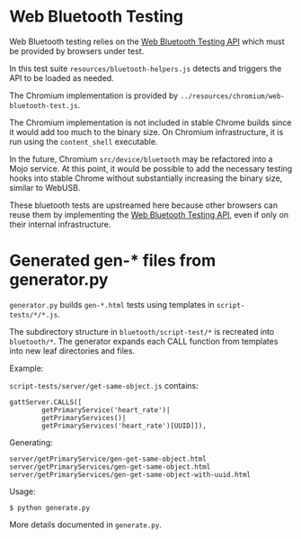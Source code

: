 # Web Bluetooth Testing

Web Bluetooth testing relies on the [Web Bluetooth Testing API] which must be
provided by browsers under test.

In this test suite `resources/bluetooth-helpers.js` detects and triggers
the API to be loaded as needed.

The Chromium implementation is provided by
`../resources/chromium/web-bluetooth-test.js`.

The Chromium implementation is not included in stable Chrome builds since it
would add too much to the binary size. On Chromium infrastructure, it is run
using the `content_shell` executable.

In the future, Chromium `src/device/bluetooth` may be refactored into a Mojo
service. At this point, it would be possible to add the necessary testing hooks
into stable Chrome without substantially increasing the binary size, similar to
WebUSB.

These bluetooth tests are upstreamed here because other browsers can reuse them
by implementing the [Web Bluetooth Testing API], even if only on their internal
infrastructure.

[Web Bluetooth Testing API]: https://docs.google.com/document/d/1Nhv_oVDCodd1pEH_jj9k8gF4rPGb_84VYaZ9IG8M_WY/

# Generated gen-* files from generator.py

`generator.py` builds `gen-*.html` tests using templates in
`script-tests/*/*.js`.

The subdirectory structure in `bluetooth/script-test/*` is recreated into
`bluetooth/*`.  The generator expands each CALL function from templates
into new leaf directories and files.

Example:

`script-tests/server/get-same-object.js` contains:

```
gattServer.CALLS([
        getPrimaryService('heart_rate')|
        getPrimaryServices()|
        getPrimaryServices('heart_rate')[UUID]]),
```

Generating:

```
server/getPrimaryService/gen-get-same-object.html
server/getPrimaryServices/gen-get-same-object.html
server/getPrimaryServices/gen-get-same-object-with-uuid.html
```

Usage:

```
$ python generate.py
```

More details documented in `generate.py`.
